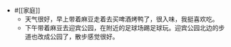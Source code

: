 - #[[家庭]]
    - 天气很好，早上带着麻豆走着去买啤酒烤鸭了，很入味，我挺喜欢吃。
    - 下午带着麻豆去迎宾公园，在附近的足球场踢足球玩。迎宾公园北边的步道也改成公园了，散步感觉很好。
